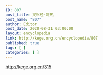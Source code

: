 ```yaml
---
ID: 807
post_title: 灵枢经·寒热
post_name: "807"
author: Editor
post_date: 2020-08-31 03:00:00
layout: encyclopedia
link: http://kege.org.cn/encyclopedia/807
published: true
tags: [ ]
categories: [ ]
---
```

http://kege.org.cn/315
